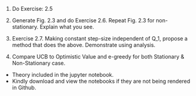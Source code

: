 1. Do Exercise: 2.5

2. Generate Fig. 2.3 and do Exercise 2.6. Repeat Fig. 2.3 for non-stationary. Explain what you see.

3. Exercise 2.7. Making constant step-size independent of Q_1, propose a method that does the above. Demonstrate using analysis.

4. Compare UCB to Optimistic Value and e-greedy for both Stationary & Non-Stationary case.

* Theory included in the jupyter notebook.
* Kindly download and view the notebooks if they are not being rendered in Github.
